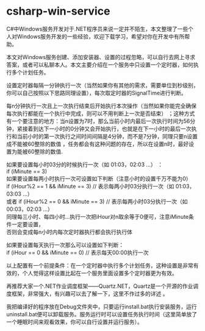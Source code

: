 # csharp-win-service
C#中Windows服务开发对于.NET程序员来说一定并不陌生，本文整理了一些个人对Windows服务开发的一些经验，欢迎下载学习，希望对你在开发中有所帮助。<br />

本文对Windows服务创建、添加安装器、设置的过程忽略，可以自行去网上寻求答案，或者可以私聊本人。本文主要介绍在一个服务中只设置一个定时器，如何执行多个计划任务。<br />

设置定时器每隔一分钟执行一次（当然如果你有其他的需求，需要单位到秒级别，你可以自己按照以下思路同理设置），每次取定时器的SignalTime进行判断。<br />

每n分钟执行一次且上一次执行结束后开始执行本次操作（当然如果你能完全确保每次执行都能在一个执行中完成，则可以不用判断上一次是否结束） ；这种方式有一个要注意的地方：当n设置为7时，那么当前小时内最后一次执行时间为56分钟，紧接着到达下一小时的0分钟又会开始执行，也就是在下一小时的最后一次执行和当前小时的第一次执行之间时间间隔是4分钟，而不是7分钟，同理只要n设置成不能被60整除的数值 ，任务都会有这种问题的存在，所以在设置n时，最好设置为能被60整除的数值.<br />

如果要设置每小时03分的时候执行一次（如 01:03，02:03 ...） ：<br />
if (iMinute == 3)<br />
如果要设置每两小时执行一次可设置如下判断（注意小时的设置千万不能为0）<br />
if (iHour%2 == 1 && iMinute == 3)            // 表示每两小时03分执行一次（如 01:03，03:03 ...）<br />
或者 if (iHour%2 == 0 && iMinute == 3)    // 表示每两小时03分执行一次（如 00:03，02:03 ...）<br />
同理每三小时、每四小时...执行一次把iHour对n取余等于0便可，注意iMinute条件一定要设置， <br />否则会变成每n小时内每次定时器执行都会执行执行体<br />

如果要设置每天执行一次那么可以设置如下判断：<br />
if (iHour == 0 && iMinute == 0)           // 表示每天00:00执行一次<br />

以上配置有一个前提条件：在一个定时器中执行多个计划任务，这种设置是非常有效的，个人觉得这样设置比起在一个服务里面设置多个定时器更为有效。<br />

再推荐大家一个.NET作业调度框架——Quartz.NET，Quartz是一个开源的作业调度框架，非常强大，有兴趣可以去了解一下，这里不作过多的详述 。<br />

我把编译好的程序放在Debug文件夹中，只要运行install.bat执行安装服务，运行uninstall.bat便可以卸载服务。服务运行时可以设置任务执行时间（这里简单放了一个睡眠时间来观看效果，你可以自行设置并运行服务）。<br />